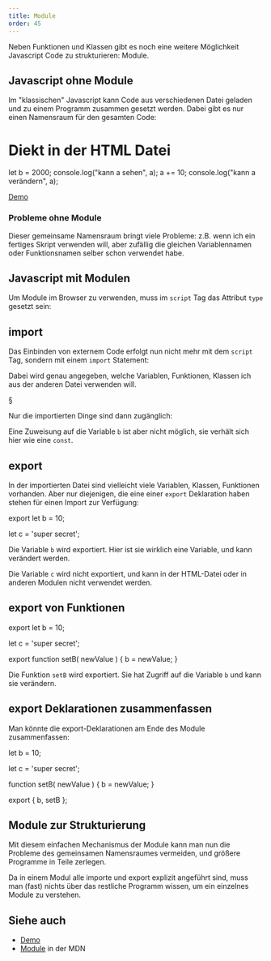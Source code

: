 ```yaml
---
title: Module
order: 45
---
```


Neben Funktionen und Klassen gibt es noch eine weitere
Möglichkeit Javascript Code zu strukturieren: Module.


## Javascript ohne Module

Im "klassischen" Javascript kann Code aus verschiedenen
Datei geladen und zu einem Programm zusammen gesetzt werden.
Dabei gibt es nur einen Namensraum für den gesamten Code:

<htmlcode>
<h1>Diekt in der HTML Datei</h1>
<script>let a = 10;</script>
<script src="meinskript.js"></script>
<script>
console.log("kann b sehen", b);
b += 10;
console.log("kann b verändern", b);
</script>
</htmlcode>


<javascript caption="Datei meinskript.js">
let b = 2000;
console.log("kann a sehen", a);
a += 10;
console.log("kann a verändern", a);
</javascript>


[Demo](/images/javascript/no-module.html)


### Probleme ohne Module

Dieser gemeinsame Namensraum bringt viele Probleme:
z.B. wenn ich ein fertiges Skript verwenden will,
aber zufällig die gleichen Variablennamen oder Funktionsnamen
selber schon verwendet habe.

## Javascript mit Modulen

Um Module im Browser zu verwenden, muss im `script` Tag
das Attribut `type` gesetzt sein:

<htmlcode>
<script type="module">
  let a = 1;
</script>
</htmlcode>


## import


Das Einbinden von externem Code erfolgt nun nicht mehr mit
dem `script` Tag, sondern mit einem `import` Statement:

<htmlcode>
<script type="module">
  let a = 1;

  import { b, setB } from './meinmodule.js';
</script>
</htmlcode>



Dabei wird genau angegeben, welche Variablen, Funktionen, Klassen
ich aus der anderen Datei verwenden will.

§

Nur die importierten Dinge sind dann zugänglich:


<htmlcode>
<script type="module">
  let a = 1;

  import { b, setB } from './meinmodule.js';

  console.log(b);  // Variable ist lesbar
  // b += 10;      // funktioniert nicht, importiert ist wie const
  setB(42);        // Funktion kann aufgerufen werden
</script>
</htmlcode>

Eine Zuweisung auf die Variable `b` ist aber nicht möglich,
sie verhält sich hier wie eine `const`.



## export

In der importierten Datei sind vielleicht viele Variablen, Klassen,
Funktionen vorhanden. Aber nur diejenigen, die eine
einer `export` Deklaration haben stehen für einen Import zur Verfügung:

<javascript caption="Datei meinmodule.js">
export let b = 10;

let c = 'super secret';

</javascript>

Die Variable `b` wird exportiert. Hier ist sie wirklich eine Variable, und kann
 verändert werden.

Die Variable `c` wird nicht exportiert, und kann
in der HTML-Datei oder in anderen Modulen nicht verwendet werden.

## export von Funktionen

<javascript caption="Datei meinmodule.js">
export let b = 10;

let c = 'super secret';

export function setB( newValue ) {
  b = newValue;
}
</javascript>

Die Funktion `setB`  wird exportiert. Sie hat Zugriff auf die
Variable `b` und kann sie verändern.

## export Deklarationen zusammenfassen

Man könnte die export-Deklarationen am Ende
des Module zusammenfassen:


<javascript caption="Datei meinmodule.js">
let b = 10;

let c = 'super secret';

function setB( newValue ) {
  b = newValue;
}

export { b, setB };
</javascript>


## Module zur Strukturierung

Mit diesem einfachen Mechanismus der Module kann man
nun die Probleme des gemeinsamen Namensraumes vermeiden,
und größere Programme in Teile zerlegen.

Da in einem Modul alle importe und export explizit angeführt
sind, muss man (fast) nichts über das restliche Programm
wissen, um ein einzelnes Module zu verstehen.



## Siehe auch


* [Demo](/images/javascript/module.html)
* [Module](https://developer.mozilla.org/de/docs/Web/JavaScript/Guide/Modules) in der MDN

